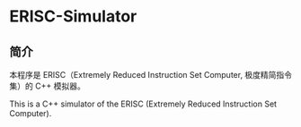 # ERISC-Simulator

## 简介

本程序是 ERISC（Extremely Reduced Instruction Set Computer, 极度精简指令集）的 C++ 模拟器。

This is a C++ simulator of the ERISC (Extremely Reduced Instruction Set Computer).
